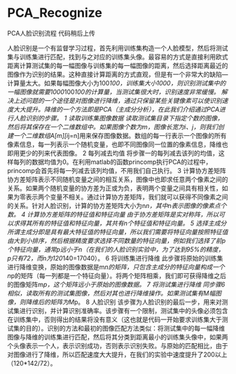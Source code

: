 # PCA_Recognize
PCA人脸识别流程
代码稍后上传

人脸识别是一个有监督学习过程，首先利用训练集构造一个人脸模型，然后将测试集与训练集进行匹配，找到与之对应的训练集头像。最容易的方式是直接利用欧式距离计算测试集的每一幅图像与训练集的每一幅图像的距离，然后选择距离最近的图像作为识别的结果。这种直接计算距离的方式直观，但是有一个非常大的缺陷—计算量太大。如果每幅图像大小为100*100，训练集大小1000，则识别测试集中的一幅图像就需要1000*100*100的计算量，当测试集很大时，识别速度非常缓慢。
解决上述问题的一个途径是对图像进行降维，通过只保留某些关键像素可以使识别速度大大提升。降维的一个方法即是PCA（主成分分析），在此我们介绍通过PCA进行人脸识别的步骤。
1 读取训练集图像数据
读取测试集目录下指定个数的图像，然后将其保存在一个二维数组中。如果图像个数为m，图像长宽为i、j，则我们创建一个二维数组A[m][i*j=n]用来保存图像数据。数组的每一行表示一个图像的所有像素信息，每一列表示一个随机变量，也即不同图像同一位置的像素信息，降维也即用更少的列来代表图像。
2 每列减去均值
将步骤一的每列减去该列的均值，这样每列的数据均值为0。在利用matlab的函数princomp执行PCA的过程中，princomp会首先将每一列减去该列均值，不用我们自己执行。
3 计算协方差矩阵
协方差矩阵表示不同随机变量之间的相互关系，图像中也即求任意两个像素之间的关系。如果两个随机变量的协方差为正或为负，表明两个变量之间具有相关性，如果为零表示两个变量不相关。通过计算协方差矩阵，我们就可以获得不同像素之间的关系。针对人脸识别，计算的协方差矩阵大小为n*n，其中n表示图像的像素点个数。
4 计算协方差矩阵的特征值和特征向量
由于协方差矩阵是实对称阵，所以可以求得其所有的特征值和特征向量，其共有n个特征值和特征向量。
5 选择主成分
所谓主成分即是具有最大特征值的特征向量，所以我们需要将特征向量按照特征值由大到小排序，然后根据精度要求选择不同数量的特征向量，例如我们选择了前p个特征向量，通常p远小于n（在我们的人脸识别实验中，为了达到95%的精度，p只有72，而n为120*140=17040）。
6 将训练集进行降维
此步骤将原始的训练集进行降维变换，原始的图像数据是m*n的矩阵，只包含主成分的特征向量构成一个n*p的矩阵（每一列都是一个特征向量）。将两个矩阵相乘，我们即可获得降维之后的图像矩阵m*p，这个矩阵远小于原始的图像数据。
7 将测试集进行降维
同步骤6相似，读取所有的测试集图像，然后对其也进行降维操作。如果测试集有M幅图像，则降维后的矩阵为M*p。
8 人脸识别
       该步骤为人脸识别的最后一步，用来对测试集进行识别，并计算识别准确率。该步骤有一个限制，测试集中的头像必须包含在训练集中，否则得出的结果将没有意义（这也就是代码一开始要求训练集大于测试集的目的）。识别的方法和最初的图像匹配方法类似：将测试集中的每一幅降维图像与降维的训练集进行匹配，然后将其分类到距离最小的训练集头像中，如果两个头像表示一个人，表示识别成功，否则表示识别失败。与原始的匹配相比，由于对图像进行了降维，所以匹配速度大大提升，在我们的实验中速度提升了200以上（120*142/72）。
